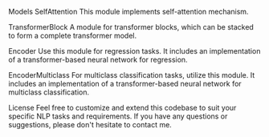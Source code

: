 Models
SelfAttention
This module implements self-attention mechanism.

TransformerBlock
A module for transformer blocks, which can be stacked to form a complete transformer model.

Encoder
Use this module for regression tasks. It includes an implementation of a transformer-based neural network for regression.

EncoderMulticlass
For multiclass classification tasks, utilize this module. It includes an implementation of a transformer-based neural network for multiclass classification.

License
Feel free to customize and extend this codebase to suit your specific NLP tasks and requirements. If you have any questions or suggestions, please don't hesitate to contact me.

